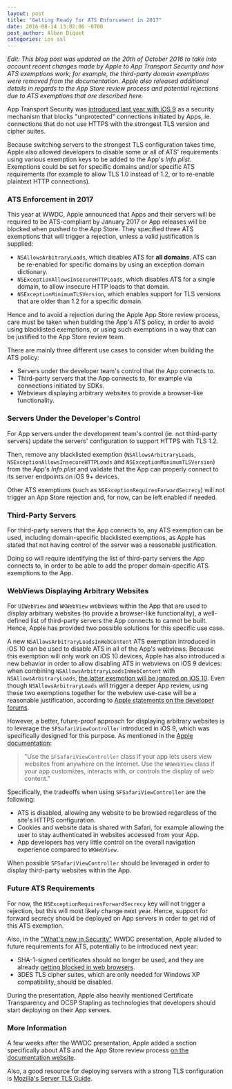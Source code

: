 ```yaml
---
layout: post
title: "Getting Ready for ATS Enforcement in 2017"
date: 2016-08-14 13:02:06 -0700
post_author: Alban Diquet
categories: ios ssl
---
```


_Edit: This blog post was updated on the 20th of October 2016 to take into account recent changes made by Apple to App Transport Security and how ATS exemptions work; for example, the third-party domain exemptions were removed from the documentation. Apple also released additional details in regards to the App Store review process and potential rejections due to ATS exemptions that are described here._

App Transport Security was [introduced last year with iOS 9][ios9-post] as a security mechanism that blocks "unprotected" connections initiated by Apps, ie. connections that do not use HTTPS with the strongest TLS version and cipher suites.

Because switching servers to the strongest TLS configuration takes time, Apple also allowed developers to disable some or all of ATS' requirements using various exemption keys to be added to the App's _Info.plist_. Exemptions could be set for specific domains and/or specific ATS requirements (for example to allow TLS 1.0 instead of 1.2, or to re-enable plaintext HTTP connections).

### ATS Enforcement in 2017

This year at WWDC, Apple announced that Apps and their servers will be required to be ATS-compliant by January 2017 or App releases will be blocked when pushed to the App Store. They specified three ATS exemptions that will trigger a rejection, unless a valid justification is supplied:

* `NSAllowsArbitraryLoads`, which disables ATS for **all domains**. ATS can be re-enabled for specific domains by using an exception domain dictionary.
* `NSExceptionAllowsInsecureHTTPLoads`,  which disables ATS for a single domain, to allow insecure HTTP loads to that domain.
* `NSExceptionMinimumTLSVersion`, which enables support for TLS versions that are older than 1.2 for a specific domain.

Hence and to avoid a rejection during the Apple App Store review process, care must be taken when building the App's ATS policy, in order to avoid using blacklisted exemptions, or using such exemptions in a way that can be justified to the App Store review team.

There are mainly three different use cases to consider when building the ATS policy:

* Servers under the developer team's control that the App connects to.
* Third-party servers that the App connects to, for example via connections initiated by SDKs.
* Webviews displaying arbitrary websites to provide a browser-like functionality.

### Servers Under the Developer's Control

For App servers under the development team's control (ie. not third-party servers) update the servers' configuration to support HTTPS with TLS 1.2. 

Then, remove any blacklisted exemption (`NSAllowsArbitraryLoads`, `NSExceptionAllowsInsecureHTTPLoads` and `NSExceptionMinimumTLSVersion`) from the App's _Info.plist_ and validate that the App can properly connect to its server endpoints on iOS 9+ devices.

Other ATS exemptions (such as `NSExceptionRequiresForwardSecrecy`) will not trigger an App Store rejection and, for now, can be left enabled if needed.

### Third-Party Servers

For third-party servers that the App connects to, any ATS exemption can be used, including domain-specific blacklisted exemptions, as Apple has stated that not having control of the server was a reasonable justification.

Doing so will require identifying the list of third-party servers the App connects to, in order to be able to add the proper domain-specific ATS exemptions to the App.

### WebViews Displaying Arbitrary Websites

For `UIWebView` and `WKWebView` webviews within the App that are used to display arbitrary websites (to provide a browser-like functionality), a well-defined list of third-party servers the App connects to cannot be built. Hence, Apple has provided two possible solutions for this specific use case.

A new `NSAllowsArbitraryLoadsInWebContent` ATS exemption introduced in iOS 10 can be used to disable ATS in all of the App's webviews. Because this exemption will only work on iOS 10 devices, Apple has also introduced a new behavior in order to allow disabling ATS in webviews on iOS 9 devices: when combining `NSAllowsArbitraryLoadsInWebContent` with `NSAllowsArbitraryLoads`, [the latter exemption will be ignored on iOS 10](https://developer.apple.com/library/content/documentation/General/Reference/InfoPlistKeyReference/Articles/CocoaKeys.html#//apple_ref/doc/uid/TP40009251-SW59). Even though `NSAllowsArbitraryLoads` will trigger a deeper App review, using these two exemptions together for the webview use-case will be a reasonable justification, according to [Apple statements on the developer forums](https://forums.developer.apple.com/thread/48979).

However, a better, future-proof approach for displaying arbitrary websites is to leverage the `SFSafariViewController` introduced in iOS 9, which was specifically designed for this purpose. As mentioned in the [Apple documentation](https://developer.apple.com/library/ios/documentation/SafariServices/Reference/SFSafariViewController_Ref/index.html): 

> "Use the `SFSafariViewController` class if your app lets users view websites from anywhere on the Internet. Use the `WKWebView` class if your app customizes, interacts with, or controls the display of web content."

Specifically, the tradeoffs when using `SFSafariViewController` are the following:

* ATS is disabled, allowing any website to be browsed regardless of the site's HTTPS configuration.
* Cookies and website data is shared with Safari, for example allowing the user to stay authenticated in websites accessed from your App.
* App developers has very little control on the overall navigation experience compared to `WKWebView`.

When possible `SFSafariViewController` should be leveraged in order to display third-party websites within the App.

### Future ATS Requirements

For now, the `NSExceptionRequiresForwardSecrecy` key will not trigger a rejection, but this will most likely change next year. Hence, support for forward secrecy should be deployed on App servers in order to get rid of this ATS exemption.

Also, in the ["What's new in Security"][sec-wwdc] WWDC presentation, Apple alluded to future requirements for ATS, potentially to be introduced next year:

* SHA-1-signed certificates should no longer be used, and they are already [getting blocked in web browsers][sha1-browser].
* 3DES TLS cipher suites, which are only needed for Windows XP compatibility, should be disabled.

During the presentation, Apple also heavily mentioned Certificate Transparency and OCSP Stapling as technologies that developers should start deploying on their App servers.

### More Information

A few weeks after the WWDC presentation, Apple added a section specifically about ATS and the App Store review process [on the documentation website](https://developer.apple.com/library/content/documentation/General/Reference/InfoPlistKeyReference/Articles/CocoaKeys.html#//apple_ref/doc/uid/TP40009251-SW59).

Also, a good resource for deploying servers with a strong TLS configuration is [Mozilla's Server TLS Guide][mozilla-ssl].

[shared-link]: https://developer.apple.com/library/ios/documentation/Security/Reference/SharedWebCredentialsRef/
[univ-link]: https://developer.apple.com/library/ios/documentation/General/Conceptual/AppSearch/UniversalLinks.html
[ios9-post]: /blog/2015/06/16/ios9-security-privacy/
[sec-wwdc]: https://developer.apple.com/videos/play/wwdc2016/706/
[ats-doc]: https://developer.apple.com/library/ios/documentation/General/Reference/InfoPlistKeyReference/Articles/CocoaKeys.html
[safari-doc]: https://developer.apple.com/library/ios/documentation/SafariServices/Reference/SFSafariViewController_Ref/index.html
[sha1-browser]: https://security.googleblog.com/2015/12/an-update-on-sha-1-certificates-in.html
[mozilla-ssl]: https://wiki.mozilla.org/Security/Server_Side_TLS

